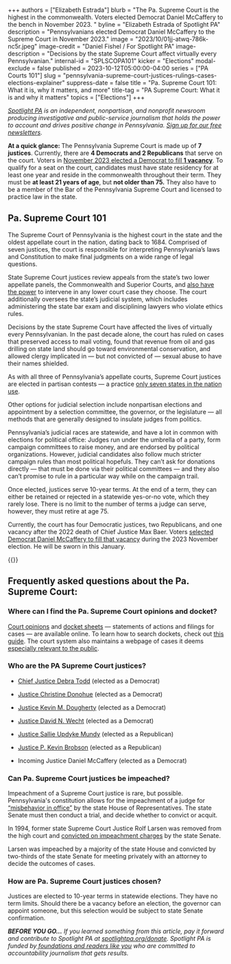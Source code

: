 +++
authors = ["Elizabeth Estrada"]
blurb = "The Pa. Supreme Court is the highest in the commonwealth. Voters elected Democrat Daniel McCaffery to the bench in November 2023. "
byline = "Elizabeth Estrada of Spotlight PA"
description = "Pennsylvanians elected Democrat Daniel McCaffery to the Supreme Court in November 2023."
image = "2023/10/01jj-atwq-786k-nc5r.jpeg"
image-credit = "Daniel Fishel / For Spotlight PA"
image-description = "Decisions by the state Supreme Court affect virtually every Pennsylvanian."
internal-id = "SPLSCOPA101"
kicker = "Elections"
modal-exclude = false
published = 2023-10-12T05:00:00-04:00
series = ["PA Courts 101"]
slug = "pennsylvania-supreme-court-justices-rulings-cases-elections-explainer"
suppress-date = false
title = "Pa. Supreme Court 101: What it is, why it matters, and more"
title-tag = "PA Supreme Court: What it is and why it matters"
topics = ["Elections"]
+++

<a href="https://www.spotlightpa.org/"><em>Spotlight PA</em></a><em> is an independent, nonpartisan, and nonprofit newsroom producing investigative and public-service journalism that holds the power to account and drives positive change in Pennsylvania. </em><a href="https://www.spotlightpa.org/newsletters"><em>Sign up for our free newsletters</em></a><em>.</em>

<strong>At a quick glance: </strong>The Pennsylvania Supreme Court is made up of <strong>7 justices</strong>. Currently, there are <strong>4 Democrats and 2 Republicans</strong> that serve on the court. Voters in <a href="https://www.spotlightpa.org/news/2023/11/pennsylvania-election-results-supreme-court-daniel-mccaffery-carolyn-carluccio/">November 2023 elected a Democrat to fill <strong>1 vacancy</strong></a>. To qualify for a seat on the court, candidates must have state residency for at least one year and reside in the commonwealth throughout their term. They must be <strong>at least 21 years of age</strong>, but <strong>not older than 75.</strong> They also have to be a member of the Bar of the Pennsylvania Supreme Court and licensed to practice law in the state.

<script src="https://www.spotlightpa.org/embed.js" async></script><div data-spl-embed-version="1" data-spl-src="https://www.spotlightpa.org/embeds/newsletter/"></div>

## Pa. Supreme Court 101

The Supreme Court of Pennsylvania is the highest court in the state and the oldest appellate court in the nation, dating back to 1684. Comprised of seven justices, the court is responsible for interpreting Pennsylvania’s laws and Constitution to make final judgments on a wide range of legal questions.

State Supreme Court justices review appeals from the state’s two lower appellate panels, the Commonwealth and Superior Courts, and <a href="https://web.archive.org/20231214174009/https://www.pacourts.us/Storage/media/pdfs/20210224/033123-extraordinaryjurisdiction-001741.pdf">also have the power</a> to intervene in any lower court case they choose. The court additionally oversees the state’s judicial system, which includes administering the state bar exam and disciplining lawyers who violate ethics rules.

Decisions by the state Supreme Court have affected the lives of virtually every Pennsylvanian. In the past decade alone, the court has ruled on cases that preserved access to mail voting, found that revenue from oil and gas drilling on state land should go toward environmental conservation, and allowed clergy implicated in — but not convicted of — sexual abuse to have their names shielded.

As with all three of Pennsylvania’s appellate courts, Supreme Court justices are elected in partisan contests — a practice <a href="https://www.brennancenter.org/judicial-selection-map">only seven states in the nation use</a>.

Other options for judicial selection include nonpartisan elections and appointment by a selection committee, the governor, or the legislature — all methods that are generally designed to insulate judges from politics.

Pennsylvania’s judicial races are statewide, and have a lot in common with elections for political office: Judges run under the umbrella of a party, form campaign committees to raise money, and are endorsed by political organizations. However, judicial candidates also follow much stricter campaign rules than most political hopefuls. They can’t ask for donations directly — that must be done via their political committees — and they also can’t promise to rule in a particular way while on the campaign trail.

Once elected, justices serve 10-year terms. At the end of a term, they can either be retained or rejected in a statewide yes-or-no vote, which they rarely lose. There is no limit to the number of terms a judge can serve, however, they must retire at age 75.

Currently, the court has four Democratic justices, two Republicans, and one vacancy after the 2022 death of Chief Justice Max Baer. Voters <a href="https://www.spotlightpa.org/news/2023/11/pennsylvania-election-results-supreme-court-daniel-mccaffery-carolyn-carluccio/">selected Democrat Daniel McCaffery to fill that vacancy</a> during the 2023 November election. He will be sworn in this January.

{{<picture src="2023/10/01jj-b4wm-cyqq-1r56.jpeg" description="Members of the Pennsylvania Supreme Court as of October 2023." caption="Members of the Pennsylvania Supreme Court as of October 2023." credit="Courtesy Administrative Office of Pennsylvania Courts">}}

## Frequently asked questions about the Pa. Supreme Court:

### Where can I find the Pa. Supreme Court opinions and docket?

<a href="https://www.pacourts.us/courts/supreme-court/court-opinions">Court opinions</a> and <a href="https://ujsportal.pacourts.us/CaseSearch">docket sheets</a> — statements of actions and filings for cases — are available online. To learn how to search dockets, check out <a href="https://web.archive.org/20231018015129/https://help.pacourts.us/PortalHelpDocs/UJS%20Docket%20Sheets.pdf">this guide</a>. The court system also maintains a webpage of cases it deems <a href="https://www.pacourts.us/news-and-statistics/cases-of-public-interest">especially relevant to the public</a>.

### Who are the PA Supreme Court justices?

- <a href="https://www.pacourts.us/courts/supreme-court/supreme-court-justices/justice-debra-todd">Chief Justice Debra Todd</a> (elected as a Democrat)

- <a href="https://www.pacourts.us/courts/supreme-court/supreme-court-justices/justice-christine-donohue">Justice Christine Donohue</a> (elected as a Democrat)

- <a href="https://www.pacourts.us/courts/supreme-court/supreme-court-justices/justice-kevin-m-dougherty">Justice Kevin M. Dougherty</a> (elected as a Democrat)

- <a href="https://www.pacourts.us/courts/supreme-court/supreme-court-justices/justice-david-n-wecht">Justice David N. Wecht</a> (elected as a Democrat)

- <a href="https://www.pacourts.us/courts/supreme-court/supreme-court-justices/judge-sallie-updyke-mundy">Justice Sallie Updyke Mundy</a> (elected as a Republican)

- <a href="https://www.pacourts.us/courts/supreme-court/supreme-court-justices/judge-p-kevin-brobson">Justice P. Kevin Brobson</a> (elected as a Republican)

- Incoming Justice Daniel McCaffery (elected as a Democrat)

### Can Pa. Supreme Court justices be impeached?

Impeachment of a Supreme Court justice is rare, but possible. Pennsylvania&#39;s constitution allows for the impeachment of a judge for <a href="https://judicialconductboardofpa.org/hrf_faq/can-the-court-impeach-a-judge/">“misbehavior in office”</a> by the state House of Representatives. The state Senate must then conduct a trial, and decide whether to convict or acquit.

In 1994, former state Supreme Court Justice Rolf Larsen was removed from the high court and <a href="https://www.latimes.com/archives/la-xpm-1994-10-06-mn-47138-story.html">convicted on impeachment charges</a> by the state Senate.

Larsen was impeached by a majority of the state House and convicted by two-thirds of the state Senate for meeting privately with an attorney to decide the outcomes of cases.

### How are Pa. Supreme Court justices chosen?

Justices are elected to 10-year terms in statewide elections. They have no term limits. Should there be a vacancy before an election, the governor can appoint someone, but this selection would be subject to state Senate confirmation.

<strong><em>BEFORE YOU GO…</em></strong><em> If you learned something from this article, pay it forward and contribute to Spotlight PA at </em><a href="https://www.spotlightpa.org/donate"><em>spotlightpa.org/donate</em></a><em>. Spotlight PA is funded by</em><a href="https://www.spotlightpa.org/support"><em> foundations and readers like you</em></a><em> who are committed to accountability journalism that gets results.</em>

